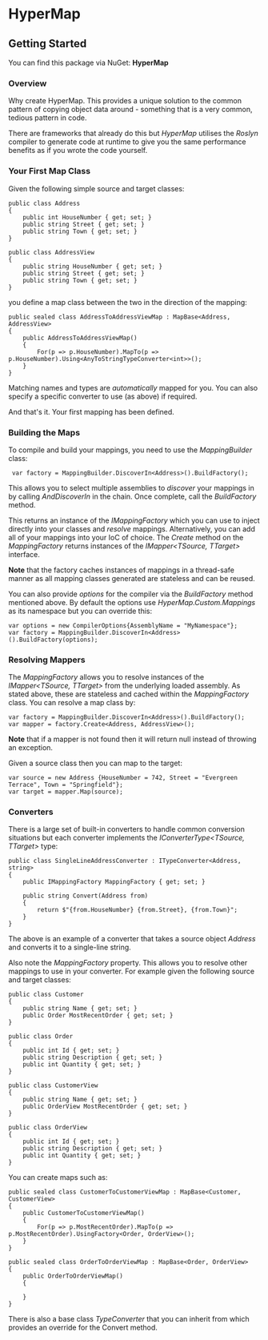 # HyperMap

## Getting Started

You can find this package via NuGet: **HyperMap**

### Overview

Why create HyperMap. This provides a unique solution to the common pattern of copying object data around - something that is a very common, tedious pattern in code.

There are frameworks that already do this but _HyperMap_ utilises the _Roslyn_ compiler to generate code at runtime to give you the same performance benefits as if you wrote the code yourself.

### Your First Map Class

Given the following simple source and target classes:

```
public class Address
{
    public int HouseNumber { get; set; }
    public string Street { get; set; }
    public string Town { get; set; }
}

public class AddressView
{
    public string HouseNumber { get; set; }
    public string Street { get; set; }
    public string Town { get; set; }
}
```

you define a map class between the two in the direction of the mapping:

```
public sealed class AddressToAddressViewMap : MapBase<Address, AddressView>
{
    public AddressToAddressViewMap()
    {
        For(p => p.HouseNumber).MapTo(p => p.HouseNumber).Using<AnyToStringTypeConverter<int>>();
    }
}
```

Matching names and types are _automatically_ mapped for you. You can also specify a specific converter to use (as above) if required.

And that's it. Your first mapping has been defined.

### Building the Maps

To compile and build your mappings, you need to use the _MappingBuilder_ class:

```
 var factory = MappingBuilder.DiscoverIn<Address>().BuildFactory();
```

This allows you to select multiple assemblies to _discover_ your mappings in by calling _AndDiscoverIn_ in the chain. Once complete, call the _BuildFactory_ method.

This returns an instance of the _IMappingFactory_ which you can use to inject directly into your classes and _resolve_ mappings. Alternatively, you can add all of your mappings into your IoC of choice. The _Create_ method on the _MappingFactory_ returns instances of the _IMapper<TSource, TTarget>_ interface.

**Note** that the factory caches instances of mappings in a thread-safe manner as all mapping classes generated are stateless and can be reused.

You can also provide _options_ for the compiler via the _BuildFactory_ method mentioned above. By default the options use _HyperMap.Custom.Mappings_ as its namespace but you can override this:

```
var options = new CompilerOptions{AssemblyName = "MyNamespace"};
var factory = MappingBuilder.DiscoverIn<Address>().BuildFactory(options);
```

### Resolving Mappers

The _MappingFactory_ allows you to resolve instances of the _IMapper<TSource, TTarget>_ from the underlying loaded assembly. As stated above, these are stateless and cached within the _MappingFactory_ class. You can resolve a map class by:

```
var factory = MappingBuilder.DiscoverIn<Address>().BuildFactory();
var mapper = factory.Create<Address, AddressView>();
```

**Note** that if a mapper is not found then it will return null instead of throwing an exception.

Given a source class then you can map to the target:

```
var source = new Address {HouseNumber = 742, Street = "Evergreen Terrace", Town = "Springfield"};
var target = mapper.Map(source);
```

### Converters

There is a large set of built-in converters to handle common conversion situations but each converter implements the _IConverterType<TSource, TTarget>_ type:

```
public class SingleLineAddressConverter : ITypeConverter<Address, string>
{
    public IMappingFactory MappingFactory { get; set; }

    public string Convert(Address from)
    {
        return $"{from.HouseNumber} {from.Street}, {from.Town}";
    }
}
```

The above is an example of a converter that takes a source object _Address_ and converts it to a single-line string.

Also note the _MappingFactory_ property. This allows you to resolve other mappings to use in your converter. For example given the following source and target classes:

```
public class Customer
{
    public string Name { get; set; }
    public Order MostRecentOrder { get; set; }
}

public class Order
{
    public int Id { get; set; }
    public string Description { get; set; }
    public int Quantity { get; set; }
}

public class CustomerView
{
    public string Name { get; set; }
    public OrderView MostRecentOrder { get; set; }
}

public class OrderView
{
    public int Id { get; set; }
    public string Description { get; set; }
    public int Quantity { get; set; }
}

```

You can create maps such as:

```
public sealed class CustomerToCustomerViewMap : MapBase<Customer, CustomerView>
{
    public CustomerToCustomerViewMap()
    {
        For(p => p.MostRecentOrder).MapTo(p => p.MostRecentOrder).UsingFactory<Order, OrderView>();
    }
}

public sealed class OrderToOrderViewMap : MapBase<Order, OrderView>
{
    public OrderToOrderViewMap()
    {
        
    }
}
```

There is also a base class _TypeConverter_ that you can inherit from which provides an override for the Convert method.



